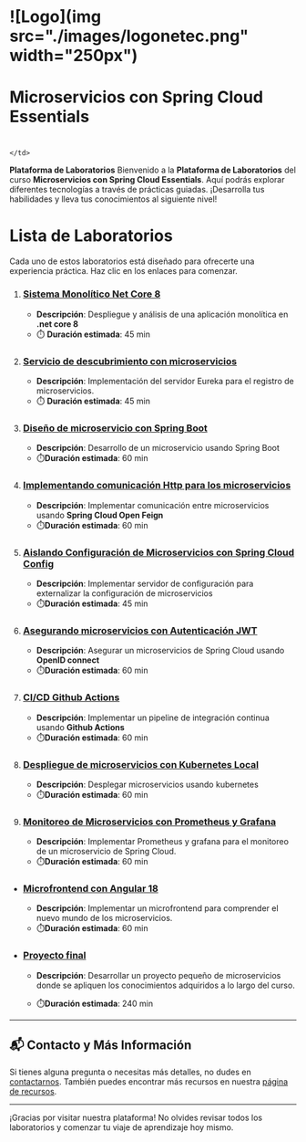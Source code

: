 # ![Logo](img src="./images/logonetec.png" width="250px")

  
# Microservicios con Spring Cloud Essentials<h1>
    </td>
  </tr>
  </tbody>
<table>
</div>

**Plataforma de Laboratorios**
Bienvenido a la **Plataforma de Laboratorios** del curso **Microservicios con Spring Cloud Essentials**. Aquí podrás explorar diferentes tecnologías a través de prácticas guiadas. ¡Desarrolla tus habilidades y lleva tus conocimientos al siguiente nivel!

# Lista de Laboratorios
Cada uno de estos laboratorios está diseñado para ofrecerte una experiencia práctica. Haz clic en los enlaces para comenzar.


01. ### [Sistema Monolítico Net Core 8](./Capitulo1/README.md)
    - **Descripción**: Despliegue y análisis de una aplicación monolítica en **.net core 8**
    - ⏱️ **Duración estimada**: 45 min


02. ### [Servicio de descubrimiento con microservicios](./Capitulo2/README.md)
    - **Descripción**: Implementación del servidor Eureka para el registro de microservicios.
    - ⏱️ **Duración estimada**: 45 min


03. ### [Diseño de microservicio con Spring Boot](./Capitulo3/README.md)
    - **Descripción**: Desarrollo de un microservicio usando Spring Boot 
    - ⏱️**Duración estimada**: 60 min

04. ### [Implementando comunicación Http para los microservicios](./Capitulo4/README.md)
    - **Descripción**: Implementar comunicación entre microservicios usando **Spring Cloud Open Feign**
    - ⏱️**Duración estimada**: 60 min
05. ### [Aislando Configuración de Microservicios con Spring Cloud Config](./Capitulo5/README.md)
    - **Descripción**: Implementar servidor de configuración para externalizar la configuración de microservicios
    - ⏱️**Duración estimada**: 45 min


06. ### [Asegurando microservicios con Autenticación JWT](./Capitulo6/README.md)
    - **Descripción**: Asegurar un microservicios de Spring Cloud usando **OpenID connect**
    - ⏱️**Duración estimada**: 60 min

07. ### [CI/CD Github Actions](./Capitulo7/README.md)
    - **Descripción**: Implementar un pipeline de integración continua usando **Github Actions**
    - ⏱️**Duración estimada**: 60 min

08. ### [Despliegue de microservicios con Kubernetes Local](./Capitulo8/README.md)
    - **Descripción**: Desplegar microservicios usando kubernetes
    - ⏱️**Duración estimada**: 60 min


09. ### [Monitoreo de Microservicios con Prometheus y Grafana](./Capitulo9/README.md)
    - **Descripción**: Implementar Prometheus y grafana para el monitoreo de un microservicio de Spring Cloud.
    - ⏱️**Duración estimada**: 60 min

- ### [Microfrontend con Angular 18](./Capitulo10/README.md)
    - **Descripción**: Implementar un microfrontend para comprender el nuevo mundo de los microservicios.
    - ⏱️**Duración estimada**: 60 min

- ### [Proyecto final](./Capitulo11/README.md)
    - **Descripción**: Desarrollar un proyecto pequeño de microservicios donde se apliquen los conocimientos adquiridos a lo largo del curso. 

    - ⏱️**Duración estimada**: 240 min

---
## 📬 **Contacto y Más Información**

Si tienes alguna pregunta o necesitas más detalles, no dudes en [contactarnos](mailto:soporte@netec.com). También puedes encontrar más recursos en nuestra [página de recursos](https://netec.com).

---

¡Gracias por visitar nuestra plataforma! No olvides revisar todos los laboratorios y comenzar tu viaje de aprendizaje hoy mismo.
